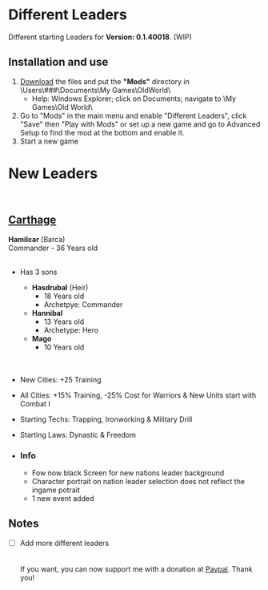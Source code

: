 # Different Leaders
Different starting Leaders for **Version: 0.1.40018**. (WIP)


## Installation and use

1. [Download](https://github.com/ShadowDuke/OW_Different_Leaders/archive/master.zip) the files and put the **"Mods"** directory in \Users\\###\Documents\My Games\OldWorld\
   - Help: Windows Explorer; click on Documents; navigate to \My Games\Old World\
2. Go to "Mods" in the main menu and enable "Different Leaders", click "Save" then "Play with Mods" or set up a new game and go to Advanced Setup to find the mod at the bottom and enable it. 
3. Start a new game

# New Leaders<br><br>

## [Carthage](https://github.com/ShadowDuke/OW_Different_Leaders/wiki/Carthage)

**Hamilcar** (Barca)<br>
Commander - 36 Years old
<br><br>

- Has 3 sons
   - **Hasdrubal** (Heir)
      - 18 Years old
      - Archetpye: Commander
   - **Hannibal**
      - 13 Years old
      - Archetype: Hero
   - **Mago**
      - 10 Years old
<br><br><br>
- New Cities: +25 Training
- All Cities: +15% Training, -25% Cost for Warriors & New Units start with Combat I
- Starting Techs: Trapping, Ironworking & Military Drill
- Starting Laws: Dynastic & Freedom
 
- ### Info

   - Fow now black Screen for new nations leader background
   - Character portrait on nation leader selection does not reflect the ingame potrait
   - 1 new event added

## Notes
- [ ] Add more different leaders
<br><br><br>
If you want, you can now support me with a donation at [Paypal](https://www.paypal.com/cgi-bin/webscr?cmd=_s-xclick&hosted_button_id=5X8TNX5DN2G5C&source=url). Thank you!

